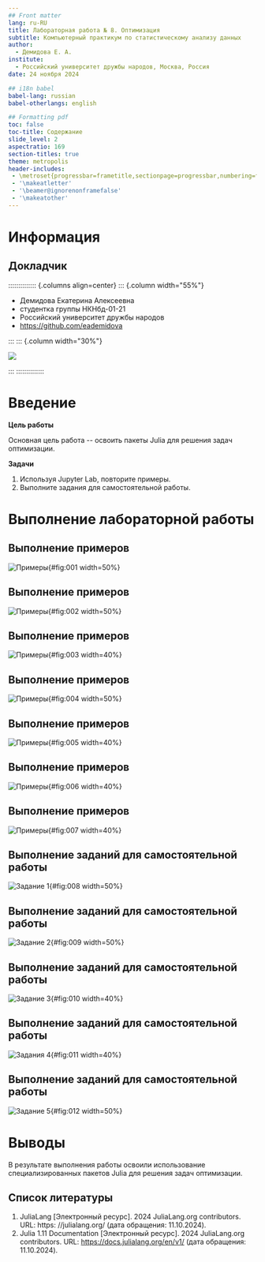 ```yaml
---
## Front matter
lang: ru-RU
title: Лабораторная работа № 8. Оптимизация
subtitle: Компьютерный практикум по статистическому анализу данных
author:
  - Демидова Е. А.
institute:
  - Российский университет дружбы народов, Москва, Россия
date: 24 ноября 2024

## i18n babel
babel-lang: russian
babel-otherlangs: english

## Formatting pdf
toc: false
toc-title: Содержание
slide_level: 2
aspectratio: 169
section-titles: true
theme: metropolis
header-includes:
 - \metroset{progressbar=frametitle,sectionpage=progressbar,numbering=fraction}
 - '\makeatletter'
 - '\beamer@ignorenonframefalse'
 - '\makeatother'
---
```


# Информация

## Докладчик

:::::::::::::: {.columns align=center}
::: {.column width="55%"}

  * Демидова Екатерина Алексеевна
  * студентка группы НКНбд-01-21
  * Российский университет дружбы народов
  * <https://github.com/eademidova>

:::
::: {.column width="30%"}

![](./image/ava.jpg)

:::
::::::::::::::


# Введение

**Цель работы**

Основная цель работа -- освоить пакеты Julia для решения задач оптимизации.

**Задачи**

1. Используя Jupyter Lab, повторите примеры.
2. Выполните задания для самостоятельной работы.

# Выполнение лабораторной работы

## Выполнение примеров

![Примеры](image/1.png){#fig:001 width=50%}

## Выполнение примеров

![Примеры](image/2.png){#fig:002 width=50%}

## Выполнение примеров

![Примеры](image/3.png){#fig:003 width=40%}

## Выполнение примеров

![Примеры](image/4.png){#fig:004 width=50%}

## Выполнение примеров

![Примеры](image/5.png){#fig:005 width=40%}

## Выполнение примеров

![Примеры](image/6.png){#fig:006 width=40%}

## Выполнение примеров

![Примеры](image/7.png){#fig:007 width=40%}

## Выполнение заданий для самостоятельной работы

![Задание 1](image/8.png){#fig:008 width=50%}

## Выполнение заданий для самостоятельной работы


![Задание 2](image/9.png){#fig:009 width=50%}

## Выполнение заданий для самостоятельной работы


![Задание 3](image/10.png){#fig:010 width=40%}

## Выполнение заданий для самостоятельной работы


![Задания 4](image/11.png){#fig:011 width=40%}

## Выполнение заданий для самостоятельной работы


![Задание 5](image/12.png){#fig:012 width=50%}


# Выводы

В результате выполнения работы освоили использование специализированных пакетов Julia для решения задач оптимизации.


## Список литературы

1. JuliaLang [Электронный ресурс]. 2024 JuliaLang.org contributors. URL: https: //julialang.org/ (дата обращения: 11.10.2024).
2. Julia 1.11 Documentation [Электронный ресурс]. 2024 JuliaLang.org contributors. URL: https://docs.julialang.org/en/v1/ (дата обращения: 11.10.2024).